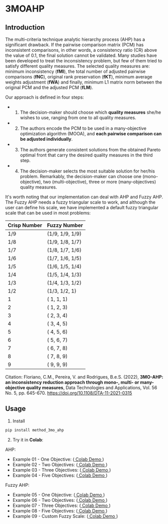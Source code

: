 # 3MOAHP

## Introduction
The multi-criteria technique analytic hierarchy process (AHP) has a significant drawback. If the pairwise comparison matrix (PCM) has inconsistent comparisons, in other words, a consistency ratio (CR) above the value of 0.1, the final solution cannot be validated. Many studies have been developed to treat the inconsistency problem, but few of them tried to satisfy different quality measures. The selected quality measures are: minimum inconsistency (**fMI**), the total number of adjusted pairwise comparisons (**fNC**), original rank preservation (**fKT**), minimum average weights adjustment (**fWA**) and finally, minimum L1 matrix norm between the original PCM and the adjusted PCM (**fLM**).

Our approach is defined in four steps: 
- 1) The decision-maker should choose which **quality measures** she/he wishes to use, ranging from one to all quality measures. 
- 2) The authors encode the PCM to be used in a many-objective optimization algorithm (MOOA), and **each pairwise comparison can be adjusted individually**. 
- 3) The authors generate consistent solutions from the obtained Pareto optimal front that carry the desired quality measures in the third step. 
- 4) The decision-maker selects the most suitable solution for her/his problem. Remarkably, the decision-maker can choose one (mono-objective), two (multi-objective), three or more (many-objectives) quality measures.

It's worth noting that our implementation can deal with AHP and Fuzzy AHP. The Fuzzy AHP needs a fuzzy triangular scale to work, and although the user can define his scale, we have implemented a default fuzzy triangular scale that can be used in most problems:

| Crisp Number |   Fuzzy Number  | 
|--------------|-----------------|
|     1/9      | (1/9, 1/9, 1/9) |
|     1/8      | (1/9, 1/8, 1/7) |
|     1/7      | (1/8, 1/7, 1/6) |
|     1/6      | (1/7, 1/6, 1/5) |
|     1/5      | (1/6, 1/5, 1/4) |
|     1/4      | (1/5, 1/4, 1/3) |
|     1/3      | (1/4, 1/3, 1/2) |
|     1/2      | (1/3, 1/2,   1) |
|       1      | (  1,   1,   1) |
|       2      | (  1,   2,   3) |
|       3      | (  2,   3,   4) |
|       4      | (  3,   4,   5) |
|       5      | (  4,   5,   6) |
|       6      | (  5,   6,   7) |
|       7      | (  6,   7,   8) |
|       8      | (  7,   8,   9) |
|       9      | (  9,   9,   9) |
 
Citation:
Floriano, C.M., Pereira, V. and Rodrigues, B.e.S. (2022), **3MO-AHP: an inconsistency reduction approach through mono-, multi- or many-objective quality measures**, 
Data Technologies and Applications, Vol. 56 No. 5, pp. 645-670. https://doi.org/10.1108/DTA-11-2021-0315 

## Usage
1. Install

```bash
pip install method_3mo_ahp
```

2. Try it in **Colab**:

AHP: 
- Example 01 - One Objective: ([ Colab Demo ](https://colab.research.google.com/drive/17UC74CW_Bvjk7ZQkvcLli6vF0iL2JAWh?usp=sharing))
- Example 02 - Two Objectives: ([ Colab Demo ](https://colab.research.google.com/drive/1J6nRuXY4TQK_6HXaUtNJyEXh1BION8iA?usp=sharing))
- Example 03 - Three Objectives: ([ Colab Demo ](https://colab.research.google.com/drive/1gI-ZAp9XnLjrKvT_tzzkOJHnmmsDBb4n?usp=sharing))
- Example 04 - Five Objectives: ([ Colab Demo ](https://colab.research.google.com/drive/1ckBaGoD5uglkfwDzJtqPztFyDeDJkVil?usp=sharing))

Fuzzy AHP: 
- Example 05 - One Objective: ([ Colab Demo ](https://colab.research.google.com/drive/1Td-_m2rGTz1tcY3D7e8CcXvBJNZFHXgj?usp=sharing))
- Example 06 - Two Objectives: ([ Colab Demo ](https://colab.research.google.com/drive/1PYZXH_NmKf6IeH7imRaCl0TCcxt24ezh?usp=sharing))
- Example 07 - Three Objectives: ([ Colab Demo ](https://colab.research.google.com/drive/1EMjmYHivEcm7W7RggKPbNf3Fw58E2XqH?usp=sharing))
- Example 08 - Five Objectives: ([ Colab Demo ](https://colab.research.google.com/drive/1NNKvt-tGIxuXFGvWKcxXcsl9-jbfwnPQ?usp=sharing))
- Example 09 - Custom Fuzzy Scale: ([ Colab Demo ](https://colab.research.google.com/drive/1uWfN804d2fIoznx-SCAXNw3ux2d45-fS?usp=sharing))
